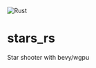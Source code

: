 ![Rust](https://github.com/stesel/stars_rs/workflows/Rust/badge.svg?branch=bevy)
# stars_rs
Star shooter with bevy/wgpu
